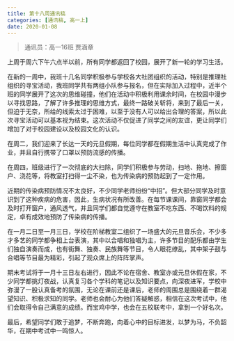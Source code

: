 ```yaml
---
title: 第十八周通讯稿
categories: [通讯稿, 高一上]
date: 2020-01-08
---
```


> 通讯员：高一16班 贾涵章

上周于周六下午六点半以前，所有同学都返回了校园，展开了新一轮的学习生活。

在新的一周中，我班十几名同学积极参与学校各大社团组织的活动，特别是推理社组织的寻宝活动，我班同学共有两组小队参与报名，但在实际加入过程中，近半个班的同学展开了这次的思维碰撞，他们在活动中积极利用课余时间，在校园中漫步以寻找思路，了解了许多推理的思维方式，最终一路破关斩将，来到了最后一关，但迫于无奈，所给的线索太过于困难，以至于没有人可以给出合理的答案，所以此次寻宝活动可以基本视为结束。这次活动不仅促进了同学之间的友谊，更让同学们增加了对于校园建设以及校园文化的认识。

在周二，我们迎来了长达一天的元旦假期，每位同学都在假期生活中认真完成了作业，并且自行携带了口罩以预防流感的传播。

在周四，班级进行了一次彻底的大扫除，同学们积极参与劳动，扫地、拖地、擦窗户、浇花等，将教室打扫得一尘不染，也为传染病的预防起到了一定作用。

近期的传染病预防情况不太良好，不少同学老师纷纷“中招”。但大部分同学及时意识到了这种疾病的危害，因此，生病状况有所改善。在每节课课间，靠窗同学都会及时打开窗户，通风透气，并且同学们都自觉遵守在教室不吃东西、不喝饮料的规定，卓有成效地预防了传染病的传播。

在一月二日至一月三日，学校在阶梯教室二组织了一场盛大的元旦音乐会，不少多才多艺的同学都争相上台表演，其中以合唱和独唱为主，许多节目的配乐都由学生们独自演奏而成，也有街舞、独奏、民族舞等节目，令人眼花缭乱，其中架子鼓与合唱等节目最为精彩，引起了观众席上的阵阵掌声。

期末考试将于一月十三日左右进行，因此不论在宿舍、教室亦或元旦休假在家，不少同学都挑灯夜战，认真复习各个学科的笔记以及知识要点，向深夜进军，学校中弥漫了一股认真备考的氛围，无论在课前还是课后，老师的周围总是围绕着一群渴望知识、积极求知的同学。老师也会耐心为他们答疑解惑，相信在这次考试中，他们会取得令自己满意的成绩。而宝鸡中学，也会在五校联考中，拿到一个好名次。

最后，希望同学们敢于追梦，不断奔跑，向着心中的目标进发，以梦为马，不负韶华，在期中考试中一鸣惊人。
